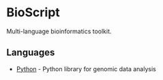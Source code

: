 # BioScript

Multi-language bioinformatics toolkit.

## Languages

- [Python](./python/) - Python library for genomic data analysis
